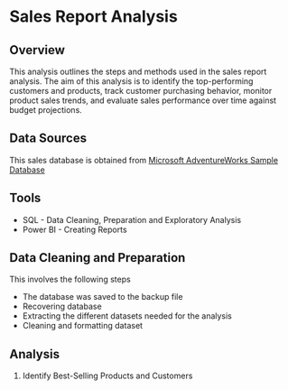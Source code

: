# Sales Report Analysis

## Overview

This analysis outlines the steps and methods used in the sales report analysis. The aim of this analysis is to identify the top-performing customers and products, track customer purchasing behavior, monitor product sales trends, and evaluate sales performance over time against budget projections.

## Data Sources 

This sales database is obtained from [Microsoft AdventureWorks Sample Database](https://learn.microsoft.com/en-us/sql/samples/adventureworks-install-configure?view=sql-server-ver16&tabs=ssms)

## Tools

- SQL - Data Cleaning, Preparation and Exploratory Analysis
- Power BI - Creating Reports

## Data Cleaning and Preparation

This involves the following steps

- The database was saved to the backup file
- Recovering database
- Extracting the different datasets needed for the analysis
- Cleaning and formatting dataset

## Analysis

1. Identify Best-Selling Products and Customers


